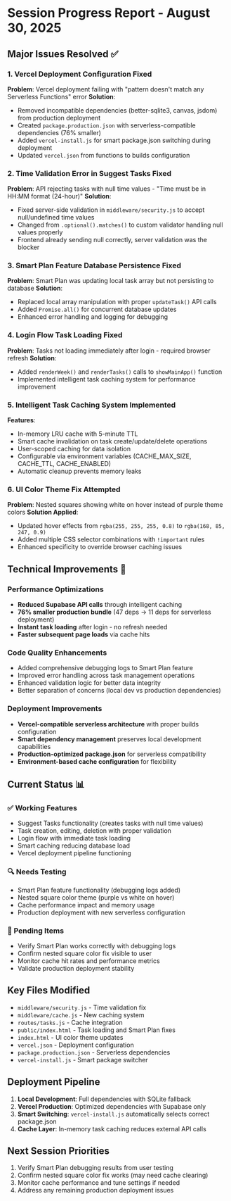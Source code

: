 # Session Progress Report - August 30, 2025

## Major Issues Resolved ✅

### 1. Vercel Deployment Configuration Fixed
**Problem**: Vercel deployment failing with "pattern doesn't match any Serverless Functions" error
**Solution**: 
- Removed incompatible dependencies (better-sqlite3, canvas, jsdom) from production deployment
- Created `package.production.json` with serverless-compatible dependencies (76% smaller)
- Added `vercel-install.js` for smart package.json switching during deployment
- Updated `vercel.json` from functions to builds configuration

### 2. Time Validation Error in Suggest Tasks Fixed
**Problem**: API rejecting tasks with null time values - "Time must be in HH:MM format (24-hour)"
**Solution**:
- Fixed server-side validation in `middleware/security.js` to accept null/undefined time values
- Changed from `.optional().matches()` to custom validator handling null values properly
- Frontend already sending null correctly, server validation was the blocker

### 3. Smart Plan Feature Database Persistence Fixed  
**Problem**: Smart Plan was updating local task array but not persisting to database
**Solution**:
- Replaced local array manipulation with proper `updateTask()` API calls
- Added `Promise.all()` for concurrent database updates
- Enhanced error handling and logging for debugging

### 4. Login Flow Task Loading Fixed
**Problem**: Tasks not loading immediately after login - required browser refresh
**Solution**:
- Added `renderWeek()` and `renderTasks()` calls to `showMainApp()` function
- Implemented intelligent task caching system for performance improvement

### 5. Intelligent Task Caching System Implemented
**Features**:
- In-memory LRU cache with 5-minute TTL
- Smart cache invalidation on task create/update/delete operations
- User-scoped caching for data isolation
- Configurable via environment variables (CACHE_MAX_SIZE, CACHE_TTL, CACHE_ENABLED)
- Automatic cleanup prevents memory leaks

### 6. UI Color Theme Fix Attempted
**Problem**: Nested squares showing white on hover instead of purple theme colors
**Solution Applied**:
- Updated hover effects from `rgba(255, 255, 255, 0.8)` to `rgba(168, 85, 247, 0.9)`
- Added multiple CSS selector combinations with `!important` rules
- Enhanced specificity to override browser caching issues

## Technical Improvements 🚀

### Performance Optimizations
- **Reduced Supabase API calls** through intelligent caching
- **76% smaller production bundle** (47 deps → 11 deps for serverless deployment)
- **Instant task loading** after login - no refresh needed
- **Faster subsequent page loads** via cache hits

### Code Quality Enhancements
- Added comprehensive debugging logs to Smart Plan feature
- Improved error handling across task management operations
- Enhanced validation logic for better data integrity
- Better separation of concerns (local dev vs production dependencies)

### Deployment Improvements
- **Vercel-compatible serverless architecture** with proper builds configuration
- **Smart dependency management** preserves local development capabilities
- **Production-optimized package.json** for serverless compatibility
- **Environment-based cache configuration** for flexibility

## Current Status 📊

### ✅ Working Features
- Suggest Tasks functionality (creates tasks with null time values)
- Task creation, editing, deletion with proper validation
- Login flow with immediate task loading
- Smart caching reducing database load
- Vercel deployment pipeline functioning

### 🔍 Needs Testing
- Smart Plan feature functionality (debugging logs added)
- Nested square color theme (purple vs white on hover)
- Cache performance impact and memory usage
- Production deployment with new serverless configuration

### 📝 Pending Items
- Verify Smart Plan works correctly with debugging logs
- Confirm nested square color fix visible to user
- Monitor cache hit rates and performance metrics
- Validate production deployment stability

## Key Files Modified
- `middleware/security.js` - Time validation fix
- `middleware/cache.js` - New caching system
- `routes/tasks.js` - Cache integration
- `public/index.html` - Task loading and Smart Plan fixes  
- `index.html` - UI color theme updates
- `vercel.json` - Deployment configuration
- `package.production.json` - Serverless dependencies
- `vercel-install.js` - Smart package switcher

## Deployment Pipeline
1. **Local Development**: Full dependencies with SQLite fallback
2. **Vercel Production**: Optimized dependencies with Supabase only
3. **Smart Switching**: `vercel-install.js` automatically selects correct package.json
4. **Cache Layer**: In-memory task caching reduces external API calls

## Next Session Priorities
1. Verify Smart Plan debugging results from user testing
2. Confirm nested square color fix works (may need cache clearing)
3. Monitor cache performance and tune settings if needed
4. Address any remaining production deployment issues